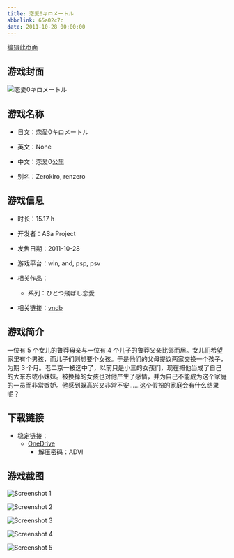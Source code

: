 ```yaml
---
title: 恋愛0キロメートル
abbrlink: 65a02c7c
date: 2011-10-28 00:00:00
---
```

[编辑此页面](https://github.com/ACG-3/ADV3-source/blob/main/source/_posts/games/%E6%81%8B%E6%84%9B0%E3%82%AD%E3%83%AD%E3%83%A1%E3%83%BC%E3%83%88%E3%83%AB.md)

## 游戏封面

![恋愛0キロメートル](https://pan.timero.xyz/onedrive/img_lib_001/%E6%81%8B%E6%84%9B0%E3%82%AD%E3%83%AD%E3%83%A1%E3%83%BC%E3%83%88%E3%83%AB_cover.avif)


## 游戏名称

- 日文：恋愛0キロメートル
- 英文：None
- 中文：恋爱0公里

- 别名：Zerokiro, renzero


## 游戏信息

- 时长：15.17 h
- 开发者：ASa Project
- 发售日期：2011-10-28
- 游戏平台：win, and, psp, psv
- 相关作品：
   - 系列：ひとつ飛ばし恋愛

- 相关链接：[vndb](https://vndb.org/v6714)


## 游戏简介

一位有 5 个女儿的鲁莽母亲与一位有 4 个儿子的鲁莽父亲比邻而居。女儿们希望家里有个男孩，而儿子们则想要个女孩。于是他们的父母提议两家交换一个孩子，为期 3 个月。老二京一被选中了，以前只是小三的女孩们，现在把他当成了自己的大东东或小妹妹。被换掉的女孩也对他产生了感情，并为自己不能成为这个家庭的一员而非常嫉妒。他感到既高兴又非常不安......这个假扮的家庭会有什么结果呢？




## 下载链接

- 稳定链接：
    - [OneDrive](https://pan.timero.xyz/onedrive/adv_lib_001/%E6%81%8B%E6%84%9B0%E3%82%AD%E3%83%AD%E3%83%A1%E3%83%BC%E3%83%88%E3%83%AB)
        - 解压密码：ADV!



## 游戏截图


![Screenshot 1](https://pan.timero.xyz/onedrive/img_lib_001/%E6%81%8B%E6%84%9B0%E3%82%AD%E3%83%AD%E3%83%A1%E3%83%BC%E3%83%88%E3%83%AB_Screenshot_1.avif)

![Screenshot 2](https://pan.timero.xyz/onedrive/img_lib_001/%E6%81%8B%E6%84%9B0%E3%82%AD%E3%83%AD%E3%83%A1%E3%83%BC%E3%83%88%E3%83%AB_Screenshot_2.avif)

![Screenshot 3](https://pan.timero.xyz/onedrive/img_lib_001/%E6%81%8B%E6%84%9B0%E3%82%AD%E3%83%AD%E3%83%A1%E3%83%BC%E3%83%88%E3%83%AB_Screenshot_3.avif)

![Screenshot 4](https://pan.timero.xyz/onedrive/img_lib_001/%E6%81%8B%E6%84%9B0%E3%82%AD%E3%83%AD%E3%83%A1%E3%83%BC%E3%83%88%E3%83%AB_Screenshot_4.avif)

![Screenshot 5](https://pan.timero.xyz/onedrive/img_lib_001/%E6%81%8B%E6%84%9B0%E3%82%AD%E3%83%AD%E3%83%A1%E3%83%BC%E3%83%88%E3%83%AB_Screenshot_5.avif)

